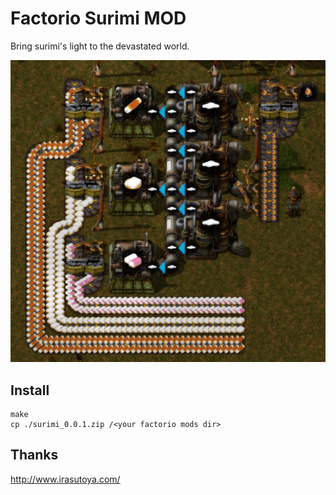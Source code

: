 # Factorio Surimi MOD

Bring surimi's light to the devastated world.

![Image](caption.png)

## Install

```shell
make
cp ./surimi_0.0.1.zip /<your factorio mods dir>
```

## Thanks
http://www.irasutoya.com/
